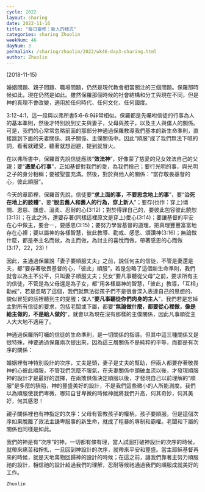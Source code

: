 ```yaml
---
cycle: 2022
layout: sharing
date: 2022-11-16
title: "每日靈修：新人的樣式"
categories: sharing Zhuolin
weekNum: 46
dayNum: 3
permalink: /sharing/zhuolin/2022/wk46-day3-sharing.html
author: Zhuolin
---
```

(2018-11-15)

婚姻問題、親子問題、職場問題，仍然是現代教會相當關注的三個問題。保羅那時候如此，現在仍然是如此。雖然保羅那個時候的社會結構和分工與現在不同，但是神的真理不會改變，適用於任何時代、任何文化、任何國度。  

3:12-4:1，這一段與以弗所書5:6-6:9非常相似。保羅都是先囑咐信徒的行事為人的基本準則，然後才特別說到丈夫與妻子，父母與孩子，以及主人與僕人的關係。可是，我們的心常常忽略前面的那部分神通過保羅教導我們基本的新生命準則，直接跳到下面的夫妻關係、親子關係、主僕關係中。因此“順服”成了我們無法下嚥的詞，看著就難受，聽著就想迴避，提到就冒火。  

在以弗所書中，保羅首先說信徒應該“**效法神**”，好像蒙了慈愛的兒女效法自己的父親；要“**憑愛心行事**”，正如基督對我們的愛，為我們捨己；要行光明的事，與光明之子的身分相稱；要被聖靈充滿。然後，對於與他人的關係：“當存敬畏基督的心，彼此順服”。  

今天的章節裡，保羅首先說，信徒要“**求上面的事，不要思念地上的事**”，要“**治死在地上的肢體**”，要“**脫去舊人和舊人的行為，穿上新人**”；要存(也作：穿上)憐憫、恩慈、謙虛、溫柔、忍耐的心(3:12)；對於得罪自己的，要彼此包容彼此饒恕(3:13)；在此之外，還要存著(同樣這裡原文是穿上)愛心(3:14)；要讓基督的平安在心中做主，要合一，要感恩(3:15)；要努力學習基督的道理，把真理豐豐富富地存在心裡；要以屬神的各樣智慧，彼此教導、勸戒、感恩、頌讚神(3:16)；無論做什麼，都是奉主名而做，為主而做，為討主的喜悅而做，帶著感恩的心而做(3:17，22，23)！  

因此，主通過保羅說「妻子要順服丈夫」之前，說任何主的信徒，不管是妻還是夫，都“要存著敬畏基督的心，「彼此」順服”，若是忽略了這個新生命準則，我們就會以為主不公平，只叫妻子順服丈夫；兒女“要凡事聽從父母”之前，要求所有主的信徒，不管是為父母還是為子女，都“用各樣屬神的智慧，「彼此」教導，「互相」勸戒”，若是忽略了這個，我們就無法從孩子們不是很會深入表達自己的思想的、貌似冒犯的話裡聽到主的提醒；僕人“**要凡事聽從你們肉身的主人**”，我們若是忘掉主對所有信徒的要求，包括老闆或下屬，都要“**無論做什麼，都要從心裡做，像是給主做的，不是給人做的**”，就會以為現在沒有那樣的主僕關係，因此凡事順從主人大大地不適用了。  

神通過保羅所叮囑的信徒的生命準則，是一切關係的指導。但其中這三種關係又是很特殊，神要通過保羅兩次提出來，因為這三層關係不是純粹的平等，而都是有次序的關係：  

婚姻裡有神特別設計的次序，丈夫是頭，妻子是丈夫的幫助，但兩人都要存著敬畏神的心彼此順服，不管我們怎麼不服氣，在夫妻關係中頭破血流以後，才發現順服神的設計才是最好的選擇，在兩敗俱傷決定順服以後，才發現自己以前理解的“順服”是多麼的狹隘，神的豐盛美好的設計，不是我們這些微小的人所能測度。我們以為順服使我們卑微，哪知自甘卑微的時候神就將我們升高，何其奇妙，何其美好，何其感恩！  

親子關係裡也有神指定的次序：父母有管教孩子的權柄，孩子要順服。但是這個次序如果脫離了效法主謙卑服事的新生命，就成了粗暴的專制和霸權。老闆和下屬的關係也同樣是如此。  

我們的神是有“次序”的神，一切都有條有理，當人試圖打破神設計的次序的時候，就帶來痛苦和掙扎，一旦回到神設計的次序，就帶來平安和豐盛。當主耶穌基督再來的時候，就是天地萬物回歸神的設計的時候；在這之前，讓我們靠著主努力順服祂的設計，相信祂的設計超過我們的理解，忍耐等候祂通過我們的順服成就美好的工作。  

`Zhuolin`  


